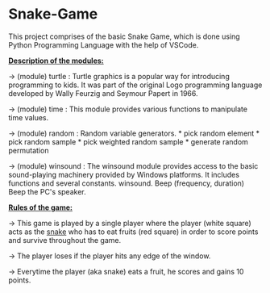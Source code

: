 # Snake-Game
This project comprises of the basic Snake Game, which is done using Python Programming Language with the help of VSCode.

<ins>**Description of the modules:**</ins>

-> (module) turtle : Turtle graphics is a popular way for introducing programming to kids. It was part of the original Logo programming language developed by Wally Feurzig and Seymour Papert in 1966.

-> (module) time : This module provides various functions to manipulate time values.

-> (module) random : Random variable generators. 
						* pick random element 
						* pick random sample 
						* pick weighted random sample 
						* generate random permutation
						
-> (module) winsound : The winsound module provides access to the basic sound-playing machinery provided by Windows platforms. It includes functions and several constants. winsound. Beep (frequency, duration) Beep the PC's speaker.


<ins>**Rules of the game:**</ins>

-> This game is played by a single player where the player (white square) acts as the <ins>snake</ins> who has to eat fruits (red square) in order to score points and survive throughout the game.

-> The player loses if the player hits any edge of the window.

-> Everytime the player (aka snake) eats a fruit, he scores and gains 10 points.

